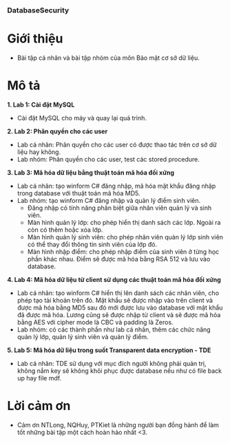 ### DatabaseSecurity
# Giới thiệu
- Bài tập cá nhân và bài tập nhóm của môn Bảo mật cơ sở dữ liệu.

# Mô tả
**1. Lab 1: Cài đặt MySQL**
- Cài đặt MySQL cho máy và quay lại quá trình.

**2. Lab 2: Phân quyền cho các user**
- Lab cá nhân: Phân quyền cho các user có được thao tác trên cơ sở dữ liệu hay không.
- Lab nhóm: Phân quyền cho các user, test các stored procedure.

**3. Lab 3: Mã hóa dữ liệu bằng thuật toán mã hóa đối xứng**
- Lab cá nhân: tạo winform C# đăng nhập, mã hóa mật khẩu đăng nhập trong database với thuật toán mã hóa MD5.
- Lab nhóm: tạo winform C# đăng nhập và quản lý điểm sinh viên. 
    + Đăng nhập có tính năng phân biệt giữa nhân viên quản lý và sinh viên.
    + Màn hình quản lý lớp: cho phép hiển thị danh sách các lớp. Ngoài ra còn có thêm hoặc xóa lớp.
    + Màn hình quản lý sinh viên: cho phép nhân viên quản lý lớp sinh viên có thể thay đổi thông tin sinh viên của lớp đó.
    + Màn hình nhập điểm: cho phép nhập điểm của sinh viên ở từng học phần khác nhau. Điểm sẽ được mã hóa bằng RSA 512 và lưu vào database.

**4. Lab 4: Mã hóa dữ liệu từ client sử dụng các thuật toán mã hóa đối xứng**
- Lab cá nhân: tạo winform C# hiển thị lên danh sách các nhân viên, cho phép tạo tài khoản trên đó. Mật khẩu sẽ được nhập vào trên client và được mã hóa bằng MD5 sau đó mới được lưu vào database với mật khẩu đã được mã hóa. Lương cũng sẽ được nhập từ client và sẽ được mã hóa bằng AES với cipher mode là CBC và padding là Zeros.
- Lab nhóm: có các thành phần như lab cá nhân, thêm các chức năng quản lý lớp, quản lý sinh viên và quản lý điểm.

**5. Lab 5: Mã hóa dữ liệu trong suốt Transparent data encryption - TDE**
- Lab cá nhân: TDE sử dụng với mục đích người không phải quản trị, không nắm key sẽ không khôi phục được database nếu như có file back up hay file mdf.

# Lời cảm ơn
- Cảm ơn NTLong, NQHuy, PTKiet là những người bạn đồng hành để làm tốt những bài tập một cách hoàn hảo nhất <3.